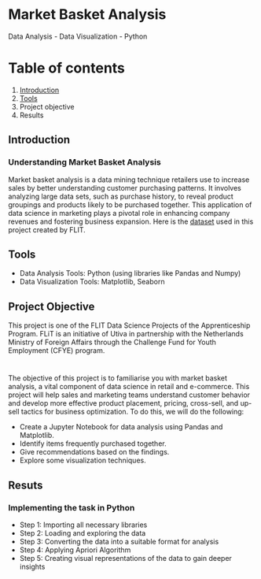 # Market Basket Analysis
Data Analysis - Data Visualization - Python

# Table of contents
1. [Introduction](#introduction)
2. [Tools](#tools)
3. Project objective
4. Results

## Introduction <a name="introduction"></a>
### Understanding Market Basket Analysis
Market basket analysis is a data mining technique retailers use to increase sales by better understanding customer purchasing patterns. It involves analyzing large data sets, such as purchase history, to reveal product groupings and products likely to be purchased together. This application of data science in marketing plays a pivotal role in enhancing company revenues and fostering business expansion. Here is the [dataset](https://github.com/TheDamiofLagos/FLiT-Data-Science-Mentorship-Projects/blob/main/Project%201%20-%20Market%20Basket%20Analysis/Market%20Basket%20Analysis%20-%20Groceries_dataset.csv) used in this project created by FLIT.

## Tools <a name="tools"></a>
* Data Analysis Tools: Python (using libraries like Pandas and Numpy)
* Data Visualization Tools: Matplotlib, Seaborn
 
## Project Objective
This project is one of the FLIT Data Science Projects of the Apprenticeship Program. FLiT is an initiative of Utiva in partnership with the Netherlands Ministry of Foreign Affairs through the Challenge Fund for Youth Employment (CFYE) program.
#
The objective of this project is to familiarise you with market basket analysis, a vital component of data science in retail and e-commerce.
This project will help sales and marketing teams understand customer behavior and develop more effective product placement, pricing, cross-sell, and up-sell tactics for business optimization. To do this, we will do the following:
* Create a Jupyter Notebook for data analysis using Pandas and Matplotlib.
* Identify items frequently purchased together.
* Give recommendations based on the findings.
* Explore some visualization techniques.
  
## Resuts
### Implementing the task in Python
- Step 1: Importing all necessary libraries
- Step 2: Loading and exploring the data
- Step 3: Converting the data into a suitable format for analysis
- Step 4: Applying Apriori Algorithm
- Step 5: Creating visual representations of the data to gain deeper insights







